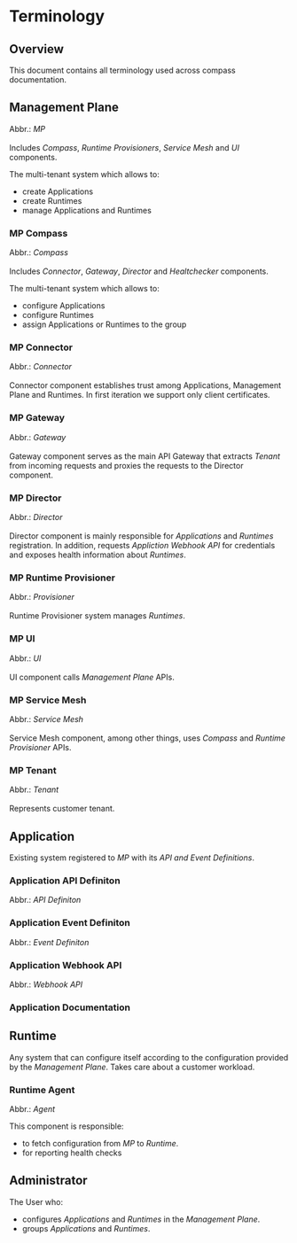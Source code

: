 # Terminology

## Overview
This document contains all terminology used across compass documentation.

## Management Plane 
Abbr.: *MP*\
\
Includes *Compass*, *Runtime Provisioners*, *Service Mesh* and *UI* components.

The multi-tenant system which allows to:
- create Applications
- create Runtimes
- manage Applications and Runtimes

### MP Compass
Abbr.: *Compass*\
\
Includes *Connector*, *Gateway*, *Director* and *Healtchecker* components.

The multi-tenant system which allows to:
- configure Applications
- configure Runtimes
- assign Applications or Runtimes to the group

### MP Connector
Abbr.: *Connector*\
\
Connector component establishes trust among Applications, Management Plane and Runtimes. In first iteration we support only client certificates.

### MP Gateway
Abbr.: *Gateway*\
\
Gateway component serves as the main API Gateway that extracts *Tenant* from incoming requests and proxies the requests to the Director component.

### MP Director
Abbr.: *Director*\
\
Director component is mainly responsible for *Applications* and *Runtimes* registration. In addition, requests *Appliction Webhook API* for credentials and exposes health information about *Runtimes*.

### MP Runtime Provisioner
Abbr.: *Provisioner*\
\
Runtime Provisioner system manages *Runtimes*.

### MP UI
Abbr.: *UI*\
\
UI component calls *Management Plane* APIs.

### MP Service Mesh
Abbr.: *Service Mesh*\
\
Service Mesh component, among other things, uses *Compass* and *Runtime Provisioner* APIs.

### MP Tenant
Abbr.: *Tenant*\
\
Represents customer tenant.

## Application
Existing system registered to *MP* with its *API and Event Definitions*.

### Application API Definiton
Abbr.: *API Definiton*

### Application Event Definiton
Abbr.: *Event Definiton*

### Application Webhook API
Abbr.: *Webhook API*

### Application Documentation

## Runtime
Any system that can configure itself according to the configuration provided by the *Management Plane*. Takes care about a customer workload.

### Runtime Agent
Abbr.: *Agent*  

This component is responsible:
- to fetch configuration from *MP* to *Runtime*.
- for reporting health checks

## Administrator

The User who:
- configures *Applications* and *Runtimes* in the *Management Plane*. 
- groups *Applications* and *Runtimes*.
